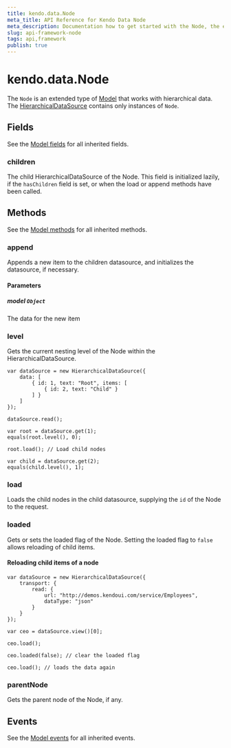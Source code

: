 ```yaml
---
title: kendo.data.Node
meta_title: API Reference for Kendo Data Node
meta_description: Documentation how to get started with the Node, the extended type of DataModel. Find examples and guidelines for methods, fields and events of kendo.data.Node.
slug: api-framework-node
tags: api,framework
publish: true
---
```


# kendo.data.Node

The `Node` is an extended type of [Model](/api/framework/model) that works with hierarchical data.
The [HierarchicalDataSource](/api/framework/hierarchicaldatasource) contains only instances of `Node`.

## Fields

See the [Model fields](/api/framework/model#fields) for all inherited fields.

### children

The child HierarchicalDataSource of the Node. This field is initialized lazily, if the `hasChildren` field is set,
or when the load or append methods have been called.

## Methods

See the [Model methods](/api/framework/model#methods) for all inherited methods.

### append

Appends a new item to the children datasource, and initializes the datasource, if necessary.

#### Parameters

##### model `Object`

The data for the new item

### level

Gets the current nesting level of the Node within the HierarchicalDataSource.

    var dataSource = new HierarchicalDataSource({
        data: [
            { id: 1, text: "Root", items: [
                { id: 2, text: "Child" }
            ] }
        ]
    });

    dataSource.read();

    var root = dataSource.get(1);
    equals(root.level(), 0);

    root.load(); // Load child nodes

    var child = dataSource.get(2);
    equals(child.level(), 1);

### load

Loads the child nodes in the child datasource, supplying the `id` of the Node to the request.

### loaded

Gets or sets the loaded flag of the Node. Setting the loaded flag to `false` allows reloading of child items.

#### Reloading child items of a node

    var dataSource = new HierarchicalDataSource({
        transport: {
            read: {
                url: "http://demos.kendoui.com/service/Employees",
                dataType: "json"
            }
        }
    });

    var ceo = dataSource.view()[0];

    ceo.load();

    ceo.loaded(false); // clear the loaded flag

    ceo.load(); // loads the data again

### parentNode

Gets the parent node of the Node, if any.

## Events

See the [Model events](/api/framework/model#events) for all inherited events.
